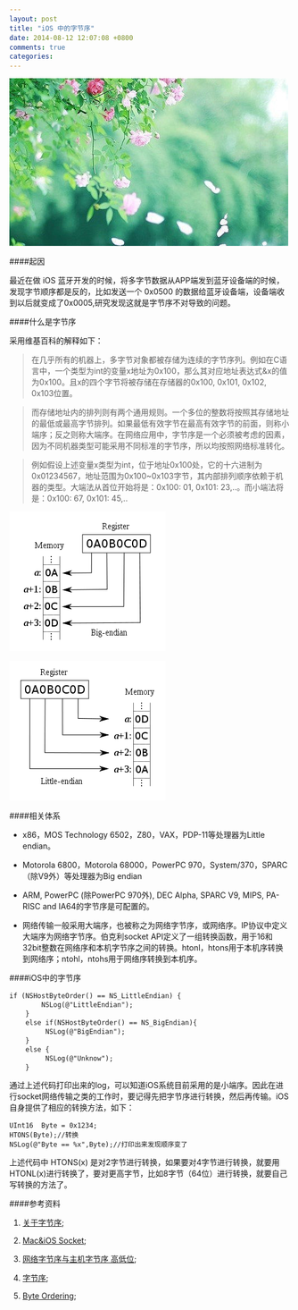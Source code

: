 ```yaml
---
layout: post
title: "iOS 中的字节序"
date: 2014-08-12 12:07:08 +0800
comments: true
categories: 
---
```


![](/images/b8c60f715c7d7ad3736a3efde8f56eae65d9d45810251-ck6IkC_fw658.png)

####起因

最近在做 iOS 蓝牙开发的时候，将多字节数据从APP端发到蓝牙设备端的时候，发现字节顺序都是反的，比如发送一个 0x0500 的数据给蓝牙设备端，设备端收到以后就变成了0x0005,研究发现这就是字节序不对导致的问题。

####什么是字节序

采用维基百科的解释如下：

>在几乎所有的机器上，多字节对象都被存储为连续的字节序列。例如在C语言中，一个类型为int的变量x地址为0x100，那么其对应地址表达式&x的值为0x100。且x的四个字节将被存储在存储器的0x100, 0x101, 0x102, 0x103位置。

>而存储地址内的排列则有两个通用规则。一个多位的整数将按照其存储地址的最低或最高字节排列。如果最低有效字节在最高有效字节的前面，则称小端序；反之则称大端序。在网络应用中，字节序是一个必须被考虑的因素，因为不同机器类型可能采用不同标准的字节序，所以均按照网络标准转化。

>例如假设上述变量x类型为int，位于地址0x100处，它的十六进制为0x01234567，地址范围为0x100~0x103字节，其内部排列顺序依赖于机器的类型。大端法从首位开始将是：0x100: 01, 0x101: 23,..。而小端法将是：0x100: 67, 0x101: 45,..

![](/images/280px-Big-Endian.svg.png)

![](/images/280px-Little-Endian.svg.png)

####相关体系

* x86，MOS Technology 6502，Z80，VAX，PDP-11等处理器为Little endian。

* Motorola 6800，Motorola 68000，PowerPC 970，System/370，SPARC（除V9外）等处理器为Big endian

* ARM, PowerPC (除PowerPC 970外), DEC Alpha, SPARC V9, MIPS, PA-RISC and IA64的字节序是可配置的。

* 网络传输一般采用大端序，也被称之为网络字节序，或网络序。IP协议中定义大端序为网络字节序。伯克利socket API定义了一组转换函数，用于16和32bit整数在网络序和本机字节序之间的转换。htonl，htons用于本机序转换到网络序；ntohl，ntohs用于网络序转换到本机序。

####iOS中的字节序

```objc
if (NSHostByteOrder() == NS_LittleEndian) {
        NSLog(@"LittleEndian");
    }
    else if(NSHostByteOrder() == NS_BigEndian){
         NSLog(@"BigEndian");
    }
    else {
         NSLog(@"Unknow");
    }
```

通过上述代码打印出来的log，可以知道iOS系统目前采用的是小端序。因此在进行socket网络传输之类的工作时，要记得先把字节序进行转换，然后再传输。iOS自身提供了相应的转换方法，如下：

```objc
UInt16  Byte = 0x1234;
HTONS(Byte);//转换
NSLog(@"Byte == %x",Byte);//打印出来发现顺序变了
```
上述代码中 HTONS(x) 是对2字节进行转换，如果要对4字节进行转换，就要用 HTONL(x)进行转换了，要对更高字节，比如8字节（64位）进行转换，就要自己写转换的方法了。

####参考资料


1. [关于字节序](http://ixhan.com/2009/10/little-about-byte-order/);

2. [Mac&iOS Socket](http://geeklu.com/2012/01/macios-socket/);

3. [ 网络字节序与主机字节序 高低位](http://blog.csdn.net/ernest201210/article/details/8690686);

4. [字节序](http://zh.wikipedia.org/wiki/%E5%AD%97%E8%8A%82%E5%BA%8F);

5. [Byte Ordering](https://developer.apple.com/library/mac/documentation/corefoundation/Conceptual/CFMemoryMgmt/Concepts/ByteOrdering.html);
